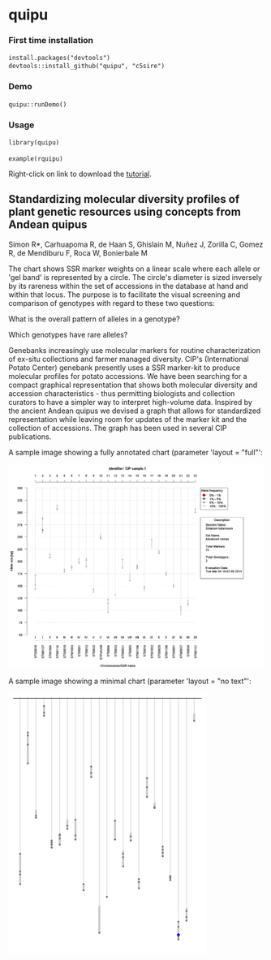 quipu
=====

### First time installation
```{r}
install.packages("devtools")
devtools::install_github("quipu", "c5sire")
```

### Demo
```{r}
quipu::runDemo()
```

### Usage
```{r}
library(quipu)

example(rquipu)
```

Right-click on link to download the [tutorial](vignettes/Quipu_tutorial.pdf).

Standardizing molecular diversity profiles of plant genetic resources using concepts from Andean quipus
---------------------

Simon R*, Carhuapoma R, de Haan S, Ghislain M, Nuňez J, Zorilla C, Gomez R, de Mendiburu F, Roca W, Bonierbale M

 The chart shows SSR marker weights on a linear scale where each allele or 'gel band' is represented by a circle. The circle's diameter is sized inversely by its rareness within the set of accessions in the database at hand and within that locus. The purpose is to facilitate the visual screening
and comparison of genotypes with regard to these two questions:
 
What is the overall pattern of alleles in a genotype?
 
Which genotypes have rare alleles?

Genebanks increasingly use molecular markers for routine
    characterization of ex-situ collections and farmer managed diversity. CIP's
    (International Potato Center) genebank presently uses a SSR marker-kit to
    produce molecular profiles for potato accessions. We have been searching
    for a compact graphical representation that shows both
    molecular diversity and accession characteristics - thus permitting
    biologists and collection curators to have a simpler way to interpret
    high-volume data. Inspired by the ancient Andean quipus we devised a graph
    that allows for standardized representation while leaving room for updates
    of the marker kit and the collection of accessions. The graph has been used
    in several CIP publications.
    
A sample image showing a fully annotated chart (parameter 'layout = "full"':

![Sample quipu image](img/sample.1.jpg)

A sample image showing a minimal chart (parameter 'layout = "no text"':

![Sample quipu image](img/no_text.png)

